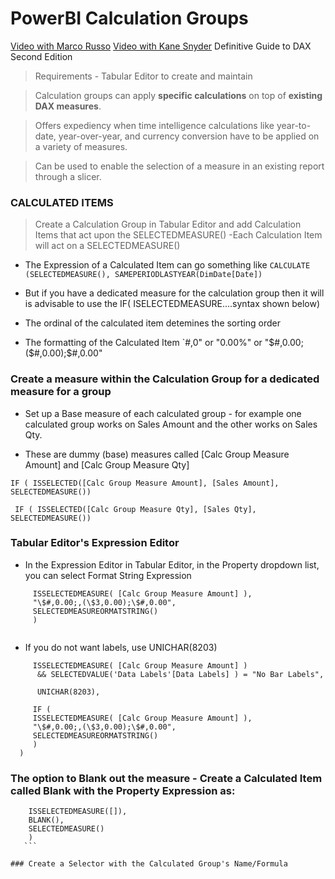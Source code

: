 # PowerBI  Calculation Groups

[Video with Marco Russo](https://www.youtube.com/watch?v=a4zYT-N-zsU&t=623s)
[Video with Kane Snyder](https://www.youtube.com/watch?v=IH4bcHhxunw)
Definitive Guide to DAX Second Edition


> Requirements - Tabular Editor to create and maintain

> Calculation groups can apply **specific calculations** on top of **existing DAX measures**. 

> Offers expediency when time intelligence calculations like year-to-date, year-over-year, and currency conversion have to be applied on a variety of measures.

> Can be used to enable the selection of a measure in an existing report through a slicer.

### CALCULATED ITEMS
> Create a Calculation Group in Tabular Editor and add Calculation Items that act upon the SELECTEDMEASURE()
-Each Calculation Item will act on a SELECTEDMEASURE()
- The Expression of a Calculated Item can go something like 
 `CALCULATE (SELECTEDMEASURE(), SAMEPERIODLASTYEAR(DimDate[Date])`

- But if you have a dedicated measure for the calculation group then it will is advisable to use the IF( ISELECTEDMEASURE....syntax shown below)

- The ordinal of the calculated item detemines the sorting order 

- The formatting of the Calculated Item
  `#,0" or "0.00%" or "\$#,0.00;(\$#,0.00);\$#,0.00"


### Create a measure within the Calculation Group for a dedicated measure for a group
- Set up a Base measure of each calculated group - for example one calculated group works on Sales Amount and the other works on Sales Qty.

- These are dummy (base) measures called [Calc Group Measure Amount] and [Calc Group Measure Qty]
 
 `IF ( ISSELECTED([Calc Group Measure Amount], [Sales Amount], SELECTEDMEASURE())`

` IF ( ISSELECTED([Calc Group Measure Qty], [Sales Qty], SELECTEDMEASURE())`
 
 ### Tabular Editor's Expression Editor
 
 - In the Expression Editor in Tabular Editor, in the Property dropdown list, you can select Format String Expression
 
 ```IF (
      ISSELECTEDMEASURE( [Calc Group Measure Amount] ),
      "\$#,0.00;,(\$3,0.00);\$#,0.00",
      SELECTEDMEASUREORMATSTRING()
      )
      
   ```
  
  - If you do not want labels, use UNICHAR(8203)

 ```IF (
      ISSELECTEDMEASURE( [Calc Group Measure Amount] )
       && SELECTEDVALUE('Data Labels'[Data Labels] ) = "No Bar Labels",
       
       UNICHAR(8203),
      
      IF (
      ISSELECTEDMEASURE( [Calc Group Measure Amount] ),
      "\$#,0.00;,(\$3,0.00);\$#,0.00",
      SELECTEDMEASUREORMATSTRING()
      )
   )
  ```
  
  ### The option to Blank out the measure - Create a Calculated Item called Blank with the Property Expression as:
  ```IF (
      ISSELECTEDMEASURE([]),
      BLANK(),
      SELECTEDMEASURE()
      )
     ``` 
      
 ### Create a Selector with the Calculated Group's Name/Formula
  



   
 
 
 
